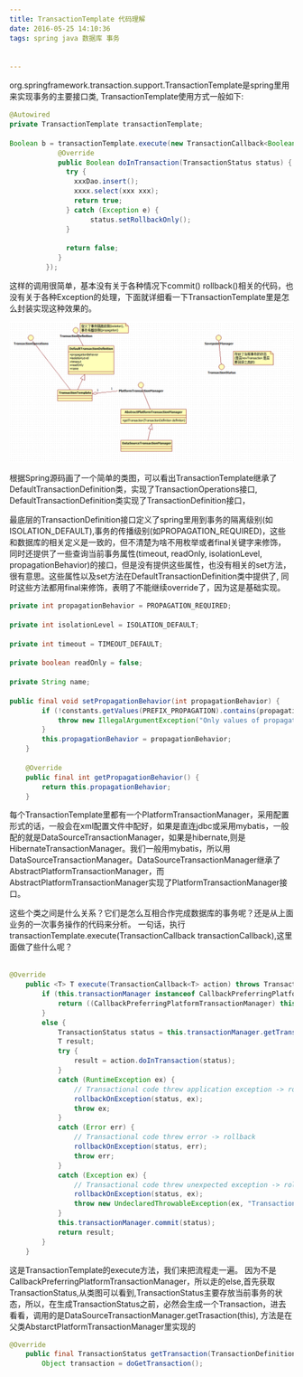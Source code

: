 ```yaml
---
title: TransactionTemplate 代码理解
date: 2016-05-25 14:10:36
tags: spring java 数据库 事务


---
```


org.springframework.transaction.support.TransactionTemplate是spring里用来实现事务的主要接口类, TransactionTemplate使用方式一般如下:
```java
@Autowired
private TransactionTemplate transactionTemplate;

Boolean b = transactionTemplate.execute(new TransactionCallback<Boolean>() {
			@Override
			public Boolean doInTransaction(TransactionStatus status) {
              try {
                xxxDao.insert();
                xxxx.select(xxx xxx);
                return true;
              } catch (Exception e) {
					status.setRollbackOnly();
			  }
              
              return false;
            }
         });
```

这样的调用很简单，基本没有关于各种情况下commit() rollback()相关的代码，也没有关于各种Exception的处理，下面就详细看一下TransactionTemplate里是怎么封装实现这种效果的。

 ![transactionTemplateClass](pics\transactionTemplateClass.png) 

根据Spring源码画了一个简单的类图，可以看出TransactionTemplate继承了DefaultTransactionDefinition类，实现了TransactionOperations接口, DefaultTransactionDefinition类实现了TransactionDefinition接口，

最底层的TransactionDefinition接口定义了spring里用到事务的隔离级别(如ISOLATION_DEFAULT),事务的传播级别(如PROPAGATION_REQUIRED)，这些和数据库的相关定义是一致的，但不清楚为啥不用枚举或者final关键字来修饰，同时还提供了一些查询当前事务属性(timeout, readOnly, isolationLevel, propagationBehavior)的接口，但是没有提供这些属性，也没有相关的set方法，很有意思。这些属性以及set方法在DefaultTransactionDefinition类中提供了, 同时这些方法都用final来修饰，表明了不能继续override了，因为这是基础实现。
```java
private int propagationBehavior = PROPAGATION_REQUIRED;

private int isolationLevel = ISOLATION_DEFAULT;

private int timeout = TIMEOUT_DEFAULT;

private boolean readOnly = false;

private String name;

public final void setPropagationBehavior(int propagationBehavior) {
		if (!constants.getValues(PREFIX_PROPAGATION).contains(propagationBehavior)) {
			throw new IllegalArgumentException("Only values of propagation constants allowed");
		}
		this.propagationBehavior = propagationBehavior;
	}

	@Override
	public final int getPropagationBehavior() {
		return this.propagationBehavior;
	}
```
每个TransactionTemplate里都有一个PlatformTransactionManager，采用配置形式的话，一般会在xml配置文件中配好，如果是直连jdbc或采用mybatis，一般配的就是DataSourceTransactionManager，如果是hibernate,则是HibernateTransactionManager。我们一般用mybatis，所以用DataSourceTransactionManager。DataSourceTransactionManager继承了AbstractPlatformTransactionManager，而AbstractPlatformTransactionManager实现了PlatformTransactionManager接口。

这些个类之间是什么关系？它们是怎么互相合作完成数据库的事务呢？还是从上面业务的一次事务操作的代码来分析。
一句话，执行transactionTemplate.execute(TransactionCallback transactionCallback),这里面做了些什么呢？

```java

@Override
	public <T> T execute(TransactionCallback<T> action) throws TransactionException {
		if (this.transactionManager instanceof CallbackPreferringPlatformTransactionManager) {
			return ((CallbackPreferringPlatformTransactionManager) this.transactionManager).execute(this, action);
		}
		else {
			TransactionStatus status = this.transactionManager.getTransaction(this);
			T result;
			try {
				result = action.doInTransaction(status);
			}
			catch (RuntimeException ex) {
				// Transactional code threw application exception -> rollback
				rollbackOnException(status, ex);
				throw ex;
			}
			catch (Error err) {
				// Transactional code threw error -> rollback
				rollbackOnException(status, err);
				throw err;
			}
			catch (Exception ex) {
				// Transactional code threw unexpected exception -> rollback
				rollbackOnException(status, ex);
				throw new UndeclaredThrowableException(ex, "TransactionCallback threw undeclared checked exception");
			}
			this.transactionManager.commit(status);
			return result;
		}
	}
```

这是TransactionTemplate的execute方法，我们来把流程走一遍。
因为不是CallbackPreferringPlatformTransactionManager，所以走的else,首先获取TransactionStatus,从类图可以看到,TransactionStatus主要存放当前事务的状态，所以，在生成TransactionStatus之前，必然会生成一个Transaction，进去看看，调用的是DataSourceTransactionManager.getTrasaction(this), 方法是在父类AbstarctPlatformTransactionManager里实现的
```java
@Override
	public final TransactionStatus getTransaction(TransactionDefinition definition) throws TransactionException {
		Object transaction = doGetTransaction();
```






